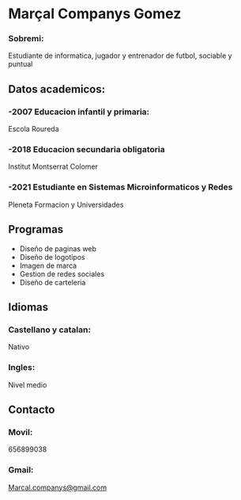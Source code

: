 # Marçal Companys Gomez
### Sobremi:
Estudiante de informatica, jugador y entrenador de futbol, sociable y puntual
## Datos academicos:
### -2007 Educacion infantil y primaria:
Escola Roureda
### -2018 Educacion secundaria obligatoria 
Institut Montserrat Colomer
### -2021 Estudiante en Sistemas Microinformaticos y Redes
Pleneta Formacion y Universidades

## Programas
- Diseño de paginas web
- Diseño de logotipos
- Imagen de marca
- Gestion de redes sociales 
- Diseño de carteleria 

## Idiomas
### Castellano y catalan:
Nativo
### Ingles:
Nivel medio

## Contacto
### Movil:
656899038
### Gmail:
Marcal.companys@gmail.com 

